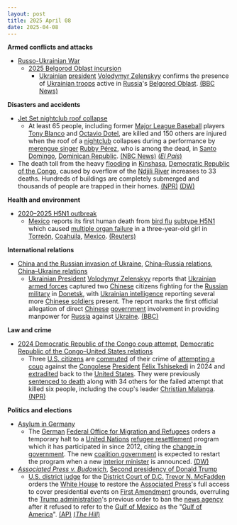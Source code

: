 ```yaml
---
layout: post
title: 2025 April 08
date: 2025-04-08
---
```



**Armed conflicts and attacks**

* [Russo-Ukrainian War](https://en.wikipedia.org/wiki/Russo-Ukrainian_War "Russo-Ukrainian War")
  + [2025 Belgorod Oblast incursion](https://en.wikipedia.org/wiki/2025_Belgorod_Oblast_incursion "2025 Belgorod Oblast incursion")
    - [Ukrainian](https://en.wikipedia.org/wiki/Ukraine "Ukraine") [president](https://en.wikipedia.org/wiki/President_of_Ukraine "President of Ukraine") [Volodymyr Zelenskyy](https://en.wikipedia.org/wiki/Volodymyr_Zelenskyy "Volodymyr Zelenskyy") confirms the presence of [Ukrainian troops](https://en.wikipedia.org/wiki/Ukrainian_Armed_Forces "Ukrainian Armed Forces") active in [Russia](https://en.wikipedia.org/wiki/Russia "Russia")'s [Belgorod Oblast](https://en.wikipedia.org/wiki/Belgorod_Oblast "Belgorod Oblast"). [(BBC News)](https://www.bbc.com/news/articles/cwy7dv6zk36o)

**Disasters and accidents**

* [Jet Set nightclub roof collapse](https://en.wikipedia.org/wiki/Jet_Set_nightclub_roof_collapse "Jet Set nightclub roof collapse")
  + At least 65 people, including former [Major League Baseball](https://en.wikipedia.org/wiki/Major_League_Baseball "Major League Baseball") players [Tony Blanco](https://en.wikipedia.org/wiki/Tony_Blanco "Tony Blanco") and [Octavio Dotel](https://en.wikipedia.org/wiki/Octavio_Dotel "Octavio Dotel"), are killed and 150 others are injured when the roof of a [nightclub](https://en.wikipedia.org/wiki/Nightclub "Nightclub") collapses during a performance by [merengue singer](https://en.wikipedia.org/wiki/Merengue_music "Merengue music") [Rubby Pérez](https://en.wikipedia.org/wiki/Rubby_P%C3%A9rez "Rubby Pérez"), who is among the dead, in [Santo Domingo](https://en.wikipedia.org/wiki/Santo_Domingo "Santo Domingo"), [Dominican Republic](https://en.wikipedia.org/wiki/Dominican_Republic "Dominican Republic"). [(NBC News)](https://www.nbcnews.com/news/world/13-dead-90-hospitalized-roof-dominican-republic-club-collapses-rcna200158) [(*El País*)](https://elpais.com/america/2025-04-08/al-menos-15-muertos-y-mas-de-100-heridos-al-desplomarse-el-techo-de-una-discoteca-en-santo-domingo.html)
* The death toll from the heavy [flooding](https://en.wikipedia.org/wiki/Flooding "Flooding") in [Kinshasa](https://en.wikipedia.org/wiki/Kinshasa "Kinshasa"), [Democratic Republic of the Congo](https://en.wikipedia.org/wiki/Democratic_Republic_of_the_Congo "Democratic Republic of the Congo"), caused by overflow of the [Ndjili River](https://en.wikipedia.org/wiki/Ndjili_River "Ndjili River") increases to 33 deaths. Hundreds of buildings are completely submerged and thousands of people are trapped in their homes. [(NPR)](https://www.npr.org/2025/04/08/nx-s1-5355599/congo-kinshasa-flooding) [(DW)](https://www.dw.com/en/heavy-flooding-in-kinshasa-kills-at-least-33-people/video-72170087)

**Health and environment**

* [2020–2025 H5N1 outbreak](https://en.wikipedia.org/wiki/2020%E2%80%932025_H5N1_outbreak "2020–2025 H5N1 outbreak")
  + [Mexico](https://en.wikipedia.org/wiki/Mexico "Mexico") reports its first human death from [bird flu](https://en.wikipedia.org/wiki/Avian_influenza "Avian influenza") [subtype H5N1](https://en.wikipedia.org/wiki/Influenza_A_virus_subtype_H5N1 "Influenza A virus subtype H5N1") which caused [multiple organ failure](https://en.wikipedia.org/wiki/Multiple_organ_dysfunction_syndrome "Multiple organ dysfunction syndrome") in a three-year-old girl in [Torreón](https://en.wikipedia.org/wiki/Torre%C3%B3n "Torreón"), [Coahuila](https://en.wikipedia.org/wiki/Coahuila "Coahuila"), [Mexico](https://en.wikipedia.org/wiki/Mexico "Mexico"). [(Reuters)](https://www.reuters.com/world/americas/mexico-reports-first-human-death-h5n1-bird-flu-2025-04-08/)

**International relations**

* [China and the Russian invasion of Ukraine](https://en.wikipedia.org/wiki/China_and_the_Russian_invasion_of_Ukraine "China and the Russian invasion of Ukraine"), [China–Russia relations](https://en.wikipedia.org/wiki/China%E2%80%93Russia_relations "China–Russia relations"), [China–Ukraine relations](https://en.wikipedia.org/wiki/China%E2%80%93Ukraine_relations "China–Ukraine relations")
  + [Ukrainian President](https://en.wikipedia.org/wiki/President_of_Ukraine "President of Ukraine") [Volodymyr Zelenskyy](https://en.wikipedia.org/wiki/Volodymyr_Zelenskyy "Volodymyr Zelenskyy") reports that [Ukrainian armed forces](https://en.wikipedia.org/wiki/Armed_Forces_of_Ukraine "Armed Forces of Ukraine") captured two [Chinese](https://en.wikipedia.org/wiki/Chinese_people "Chinese people") citizens fighting for the [Russian military](https://en.wikipedia.org/wiki/Russian_Armed_Forces "Russian Armed Forces") in [Donetsk](https://en.wikipedia.org/wiki/Donetsk "Donetsk"), with [Ukrainian intelligence](https://en.wikipedia.org/wiki/Main_Directorate_of_Intelligence_%28Ukraine%29 "Main Directorate of Intelligence (Ukraine)") reporting several more [Chinese soldiers](https://en.wikipedia.org/wiki/People%27s_Liberation_Army "People's Liberation Army") present. The report marks the first official allegation of direct [Chinese](https://en.wikipedia.org/wiki/China "China") [government](https://en.wikipedia.org/wiki/Government_of_China "Government of China") involvement in providing manpower for [Russia](https://en.wikipedia.org/wiki/Russia "Russia") against [Ukraine](https://en.wikipedia.org/wiki/Ukraine "Ukraine"). [(BBC)](https://www.bbc.com/news/articles/cx2vg1x7g32o)

**Law and crime**

* [2024 Democratic Republic of the Congo coup attempt](https://en.wikipedia.org/wiki/2024_Democratic_Republic_of_the_Congo_coup_attempt "2024 Democratic Republic of the Congo coup attempt"), [Democratic Republic of the Congo–United States relations](https://en.wikipedia.org/wiki/Democratic_Republic_of_the_Congo%E2%80%93United_States_relations "Democratic Republic of the Congo–United States relations")
  + Three [U.S. citizens](https://en.wikipedia.org/wiki/Citizenship_of_the_United_States "Citizenship of the United States") are [commuted](https://en.wikipedia.org/wiki/Commutation_%28law%29 "Commutation (law)") of their crime of [attempting a coup](https://en.wikipedia.org/wiki/Coup_attempt "Coup attempt") against the [Congolese](https://en.wikipedia.org/wiki/Democratic_Republic_of_the_Congo "Democratic Republic of the Congo") [President](https://en.wikipedia.org/wiki/President_of_the_Democratic_Republic_of_the_Congo "President of the Democratic Republic of the Congo") [Félix Tshisekedi](https://en.wikipedia.org/wiki/F%C3%A9lix_Tshisekedi "Félix Tshisekedi") in 2024 and [extradited](https://en.wikipedia.org/wiki/Extradition "Extradition") back to the [United States](https://en.wikipedia.org/wiki/United_States "United States"). They were previously [sentenced to death](https://en.wikipedia.org/wiki/Death_sentence "Death sentence") along with 34 others for the failed attempt that killed six people, including the coup's leader [Christian Malanga](https://en.wikipedia.org/wiki/Christian_Malanga "Christian Malanga"). [(NPR)](https://www.npr.org/2025/04/08/nx-s1-5356069/american-drc-coup-plotters-us)

**Politics and elections**

* [Asylum in Germany](https://en.wikipedia.org/wiki/Asylum_in_Germany "Asylum in Germany")
  + The [German](https://en.wikipedia.org/wiki/Germany "Germany") [Federal Office for Migration and Refugees](https://en.wikipedia.org/wiki/Federal_Office_for_Migration_and_Refugees "Federal Office for Migration and Refugees") orders a temporary halt to a [United Nations](https://en.wikipedia.org/wiki/United_Nations_High_Commissioner_for_Refugees "United Nations High Commissioner for Refugees") [refugee resettlement](https://en.wikipedia.org/wiki/Third_country_resettlement "Third country resettlement") program which it has participated in since 2012, citing the [change in government](https://en.wikipedia.org/wiki/2025_German_federal_election "2025 German federal election"). The new [coalition government](https://en.wikipedia.org/wiki/German_governing_coalition "German governing coalition") is expected to restart the program when a new [interior minister](https://en.wikipedia.org/wiki/Federal_Ministry_of_the_Interior_%28Germany%29 "Federal Ministry of the Interior (Germany)") is announced. [(DW)](https://www.dw.com/en/germany-orders-halt-on-un-refugee-resettlement-program/a-72171825)
* *[Associated Press v. Budowich](https://en.wikipedia.org/wiki/Associated_Press_v._Budowich "Associated Press v. Budowich")*, [Second presidency of Donald Trump](https://en.wikipedia.org/wiki/Second_presidency_of_Donald_Trump "Second presidency of Donald Trump")
  + [U.S. district judge](https://en.wikipedia.org/wiki/United_States_federal_judge "United States federal judge") for the [District Court of D.C.](https://en.wikipedia.org/wiki/United_States_District_Court_for_the_District_of_Columbia "United States District Court for the District of Columbia") [Trevor N. McFadden](https://en.wikipedia.org/wiki/Trevor_N._McFadden "Trevor N. McFadden") orders the [White House](https://en.wikipedia.org/wiki/White_House "White House") to restore the [Associated Press](https://en.wikipedia.org/wiki/Associated_Press "Associated Press")'s full access to cover presidential events on [First Amendment](https://en.wikipedia.org/wiki/First_Amendment "First Amendment") grounds, overruling the [Trump administration](https://en.wikipedia.org/wiki/Trump_administration "Trump administration")'s previous order to ban the [news agency](https://en.wikipedia.org/wiki/News_agency "News agency") after it refused to refer to the [Gulf of Mexico](https://en.wikipedia.org/wiki/Gulf_of_Mexico "Gulf of Mexico") as the "[Gulf of America](https://en.wikipedia.org/wiki/Executive_Order_14172 "Executive Order 14172")". [(AP)](https://apnews.com/article/trump-ap-media-court-white-house-events-access-f346a0efe87c1dec4d6f90e6041abd09) [(*The Hill*)](https://thehill.com/homenews/administration/5238923-trump-administration-ap-access/)
